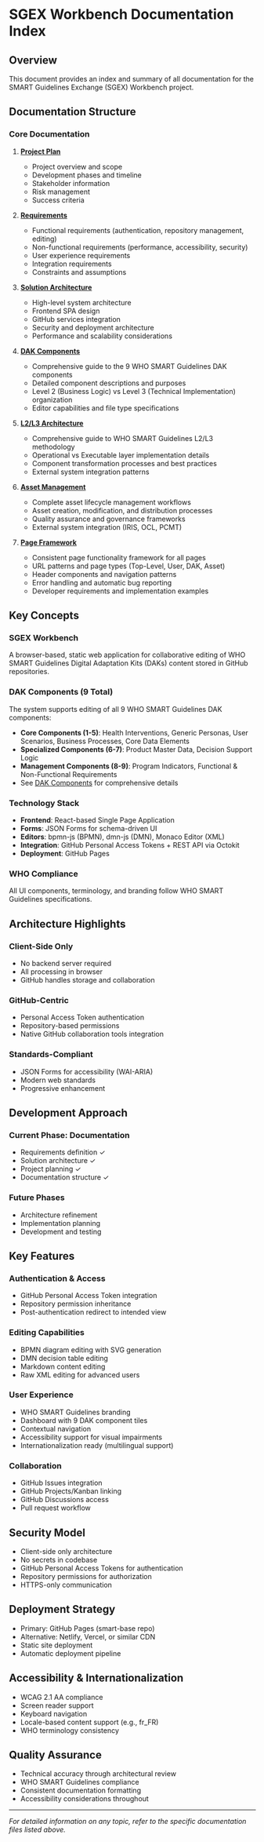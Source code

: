 # SGEX Workbench Documentation Index

## Overview

This document provides an index and summary of all documentation for the SMART Guidelines Exchange (SGEX) Workbench project.

## Documentation Structure

### Core Documentation

1. **[Project Plan](project-plan.md)**
   - Project overview and scope
   - Development phases and timeline
   - Stakeholder information
   - Risk management
   - Success criteria

2. **[Requirements](requirements.md)**  
   - Functional requirements (authentication, repository management, editing)
   - Non-functional requirements (performance, accessibility, security)
   - User experience requirements
   - Integration requirements
   - Constraints and assumptions

3. **[Solution Architecture](solution-architecture.md)**
   - High-level system architecture
   - Frontend SPA design
   - GitHub services integration
   - Security and deployment architecture
   - Performance and scalability considerations

4. **[DAK Components](dak-components.md)**
   - Comprehensive guide to the 9 WHO SMART Guidelines DAK components
   - Detailed component descriptions and purposes
   - Level 2 (Business Logic) vs Level 3 (Technical Implementation) organization
   - Editor capabilities and file type specifications

5. **[L2/L3 Architecture](l2-l3-architecture.md)**
   - Comprehensive guide to WHO SMART Guidelines L2/L3 methodology
   - Operational vs Executable layer implementation details
   - Component transformation processes and best practices
   - External system integration patterns

6. **[Asset Management](asset-management.md)**
   - Complete asset lifecycle management workflows
   - Asset creation, modification, and distribution processes
   - Quality assurance and governance frameworks
   - External system integration (IRIS, OCL, PCMT)

7. **[Page Framework](page-framework.md)**
   - Consistent page functionality framework for all pages
   - URL patterns and page types (Top-Level, User, DAK, Asset)
   - Header components and navigation patterns
   - Error handling and automatic bug reporting
   - Developer requirements and implementation examples

## Key Concepts

### SGEX Workbench
A browser-based, static web application for collaborative editing of WHO SMART Guidelines Digital Adaptation Kits (DAKs) content stored in GitHub repositories.

### DAK Components (9 Total)
The system supports editing of all 9 WHO SMART Guidelines DAK components:
- **Core Components (1-5)**: Health Interventions, Generic Personas, User Scenarios, Business Processes, Core Data Elements
- **Specialized Components (6-7)**: Product Master Data, Decision Support Logic
- **Management Components (8-9)**: Program Indicators, Functional & Non-Functional Requirements
- See [DAK Components](dak-components.md) for comprehensive details

### Technology Stack
- **Frontend**: React-based Single Page Application
- **Forms**: JSON Forms for schema-driven UI
- **Editors**: bpmn-js (BPMN), dmn-js (DMN), Monaco Editor (XML)
- **Integration**: GitHub Personal Access Tokens + REST API via Octokit
- **Deployment**: GitHub Pages

### WHO Compliance
All UI components, terminology, and branding follow WHO SMART Guidelines specifications.

## Architecture Highlights

### Client-Side Only
- No backend server required
- All processing in browser
- GitHub handles storage and collaboration

### GitHub-Centric
- Personal Access Token authentication
- Repository-based permissions
- Native GitHub collaboration tools integration

### Standards-Compliant
- JSON Forms for accessibility (WAI-ARIA)
- Modern web standards
- Progressive enhancement

## Development Approach

### Current Phase: Documentation
- Requirements definition ✓
- Solution architecture ✓  
- Project planning ✓
- Documentation structure ✓

### Future Phases
- Architecture refinement
- Implementation planning
- Development and testing

## Key Features

### Authentication & Access
- GitHub Personal Access Token integration
- Repository permission inheritance
- Post-authentication redirect to intended view

### Editing Capabilities
- BPMN diagram editing with SVG generation
- DMN decision table editing
- Markdown content editing
- Raw XML editing for advanced users

### User Experience
- WHO SMART Guidelines branding
- Dashboard with 9 DAK component tiles
- Contextual navigation
- Accessibility support for visual impairments
- Internationalization ready (multilingual support)

### Collaboration
- GitHub Issues integration
- GitHub Projects/Kanban linking
- GitHub Discussions access
- Pull request workflow

## Security Model

- Client-side only architecture
- No secrets in codebase
- GitHub Personal Access Tokens for authentication
- Repository permissions for authorization
- HTTPS-only communication

## Deployment Strategy

- Primary: GitHub Pages (smart-base repo)
- Alternative: Netlify, Vercel, or similar CDN
- Static site deployment
- Automatic deployment pipeline

## Accessibility & Internationalization

- WCAG 2.1 AA compliance
- Screen reader support
- Keyboard navigation
- Locale-based content support (e.g., fr_FR)
- WHO terminology consistency

## Quality Assurance

- Technical accuracy through architectural review
- WHO SMART Guidelines compliance
- Consistent documentation formatting
- Accessibility considerations throughout

---

*For detailed information on any topic, refer to the specific documentation files listed above.*